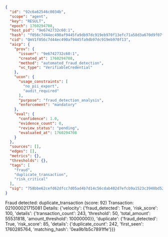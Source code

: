 ```json
{
  "id": "92c6a62546c0034b",
  "scope": "agent",
  "key": "RESULT",
  "epoch": 1760294708,
  "host_pid": "9e6742732c60:1",
  "hash": "f056c7d44ec490af9445fa9db97dc919eb970f13efc71a58d3a670d9f07f7f70",
  "cid": "QmV1f056c7d44ec490af9445fa9db97dc919eb970f13",
  "aicp": {
    "prov": {
      "issuer": "9e6742732c60:1",
      "created_at": 1760294708,
      "method": "automated_fraud_detection",
      "vc_type": "VerifiableCredential"
    },
    "ucon": {
      "usage_constraints": [
        "no_pii_export",
        "audit_required"
      ],
      "purpose": "fraud_detection_analysis",
      "enforcement": "mandatory"
    },
    "eval": {
      "confidence": 1.0,
      "evidence_count": 0,
      "review_status": "pending",
      "evaluated_at": 1760294708
    }
  },
  "sources": [],
  "edges": [],
  "metrics": {},
  "thresholds": {},
  "tags": [
    "fraud",
    "duplicate_transaction",
    "risk_critical"
  ],
  "sig": "758bbe62cefd62dfcc7d05ad4b7d14c56cdab402d7efcb9a1523c3948bd522d5"
}
```

Fraud detected: duplicate_transaction (score: 92)
Transaction: 021000021715081
Details: {'velocity': {'fraud_detected': True, 'risk_score': 100, 'details': {'transaction_count': 243, 'threshold': 50, 'total_amount': 55531818, 'amount_threshold': 10000000}}, 'duplicate': {'fraud_detected': True, 'risk_score': 85, 'details': {'duplicate_count': 242, 'first_seen': 1760285764, 'matching_hash': '0ea9b1b5c7891ffe'}}}